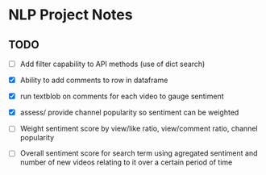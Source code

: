 # NLP Project Notes

## TODO

- [ ] Add filter capability to API methods (use of dict search)
- [x] Ability to add comments to row in dataframe
- [x] run textblob on comments for each video to gauge sentiment
- [x] assess/ provide channel popularity so sentiment can be weighted
- [ ] Weight sentiment score by view/like ratio, view/comment ratio, channel popularity
- [ ] Overall sentiment score for search term using agregated sentiment and number of new videos relating to it over a certain period of time



